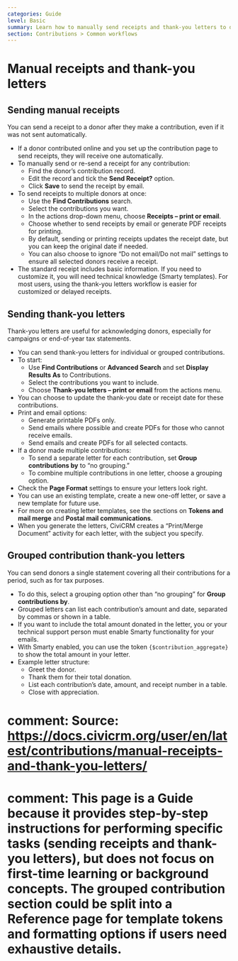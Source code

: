 ```yaml
---
categories: Guide
level: Basic
summary: Learn how to manually send receipts and thank-you letters to donors in CiviCRM, including grouped end-of-year statements.
section: Contributions > Common workflows
---
```


# Manual receipts and thank-you letters

## Sending manual receipts

You can send a receipt to a donor after they make a contribution, even if it was not sent automatically.

- If a donor contributed online and you set up the contribution page to send receipts, they will receive one automatically.
- To manually send or re-send a receipt for any contribution:
  - Find the donor’s contribution record.
  - Edit the record and tick the **Send Receipt?** option.
  - Click **Save** to send the receipt by email.
- To send receipts to multiple donors at once:
  - Use the **Find Contributions** search.
  - Select the contributions you want.
  - In the actions drop-down menu, choose **Receipts – print or email**.
  - Choose whether to send receipts by email or generate PDF receipts for printing.
  - By default, sending or printing receipts updates the receipt date, but you can keep the original date if needed.
  - You can also choose to ignore “Do not email/Do not mail” settings to ensure all selected donors receive a receipt.
- The standard receipt includes basic information. If you need to customize it, you will need technical knowledge (Smarty templates). For most users, using the thank-you letters workflow is easier for customized or delayed receipts.

## Sending thank-you letters

Thank-you letters are useful for acknowledging donors, especially for campaigns or end-of-year tax statements.

- You can send thank-you letters for individual or grouped contributions.
- To start:
  - Use **Find Contributions** or **Advanced Search** and set **Display Results As** to Contributions.
  - Select the contributions you want to include.
  - Choose **Thank-you letters – print or email** from the actions menu.
- You can choose to update the thank-you date or receipt date for these contributions.
- Print and email options:
  - Generate printable PDFs only.
  - Send emails where possible and create PDFs for those who cannot receive emails.
  - Send emails and create PDFs for all selected contacts.
- If a donor made multiple contributions:
  - To send a separate letter for each contribution, set **Group contributions by** to “no grouping.”
  - To combine multiple contributions in one letter, choose a grouping option.
- Check the **Page Format** settings to ensure your letters look right.
- You can use an existing template, create a new one-off letter, or save a new template for future use.
- For more on creating letter templates, see the sections on **Tokens and mail merge** and **Postal mail communications**.
- When you generate the letters, CiviCRM creates a “Print/Merge Document” activity for each letter, with the subject you specify.

## Grouped contribution thank-you letters

You can send donors a single statement covering all their contributions for a period, such as for tax purposes.

- To do this, select a grouping option other than “no grouping” for **Group contributions by**.
- Grouped letters can list each contribution’s amount and date, separated by commas or shown in a table.
- If you want to include the total amount donated in the letter, you or your technical support person must enable Smarty functionality for your emails.
- With Smarty enabled, you can use the token `{$contribution_aggregate}` to show the total amount in your letter.
- Example letter structure:
  - Greet the donor.
  - Thank them for their total donation.
  - List each contribution’s date, amount, and receipt number in a table.
  - Close with appreciation.

# comment: Source: https://docs.civicrm.org/user/en/latest/contributions/manual-receipts-and-thank-you-letters/
# comment: This page is a Guide because it provides step-by-step instructions for performing specific tasks (sending receipts and thank-you letters), but does not focus on first-time learning or background concepts. The grouped contribution section could be split into a Reference page for template tokens and formatting options if users need exhaustive details.